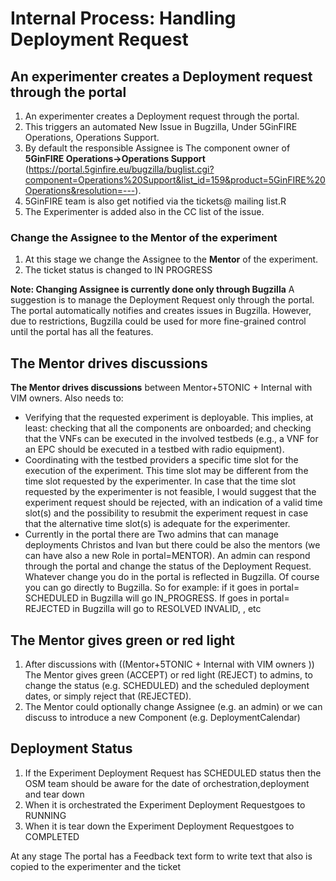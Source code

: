<!-- TITLE: Internal Process -->
<!-- SUBTITLE: Handling Deployment Request -->

# Internal Process: Handling Deployment Request
## An experimenter creates a Deployment request through the portal

1) An experimenter creates a Deployment request through the portal. 
2) This triggers an automated New Issue in Bugzilla, Under 5GinFIRE Operations, Operations Support. 
3) By default the responsible Assignee is The component owner of **5GinFIRE Operations->Operations Support** (https://portal.5ginfire.eu/bugzilla/buglist.cgi?component=Operations%20Support&list_id=159&product=5GinFIRE%20Operations&resolution=---). 
4) 5GinFIRE team is also get notified via the tickets@ mailing list.R
5) The Experimenter is added also in the CC list of the issue.

### Change the Assignee to the Mentor of the experiment

1) At this stage we  change the Assignee to the **Mentor** of the experiment.
2) The ticket status is changed to IN PROGRESS

**Note: Changing Assignee is currently done only through Bugzilla** A suggestion is to manage the Deployment Request only through the portal. The portal automatically notifies and creates issues in Bugzilla. However, due to restrictions, Bugzilla could be used for more fine-grained control until the portal has all the features.


## The Mentor drives discussions

**The Mentor drives discussions**  between Mentor+5TONIC + Internal with VIM owners.
Also needs to:
+ Verifying that the requested experiment is deployable. This implies, at least: checking that all the components are onboarded; and checking that the VNFs can be executed in the involved testbeds (e.g.,  a VNF for an EPC should be executed in a testbed with radio equipment).
+ Coordinating with the testbed providers a specific time slot for the execution of the experiment. This time slot may be different from the time slot requested by the experimenter. In case that the time slot requested by the experimenter is not feasible, I would suggest that the experiment request should be rejected, with an indication of a valid time slot(s) and the possibility to resubmit the experiment request in case that the alternative time slot(s) is adequate for the experimenter.
+ Currently in the portal there are Two admins that can manage deployments Christos and Ivan but there could be also the mentors (we can have also a new Role in portal=MENTOR). An admin can respond through the portal and change the status of the Deployment Request. Whatever change you do in the portal is reflected in Bugzilla. Of course you can go directly to Bugzilla. So for example: 
if it goes in portal= SCHEDULED in Bugzilla will go IN_PROGRESS. If goes in portal= REJECTED in Bugzilla will go to RESOLVED INVALID, , etc

## The Mentor gives green or red light

1) After discussions with ((Mentor+5TONIC + Internal with VIM owners )) The Mentor gives green (ACCEPT) or red light (REJECT) to admins, to change the status (e.g. SCHEDULED) and the scheduled deployment dates, or simply reject that (REJECTED).
2) The Mentor could optionally change Assignee (e.g. an admin) or we can discuss to introduce a new Component (e.g. DeploymentCalendar)

##  Deployment Status

1) If the Experiment Deployment Request has SCHEDULED status then the OSM team should be aware for the date of orchestration,deployment and tear down
2) When it is orchestrated the Experiment Deployment Requestgoes to RUNNING
3) When it is tear down the Experiment Deployment Requestgoes to COMPLETED


At any stage The portal has a Feedback text form to write text that also is copied to the experimenter and the ticket

